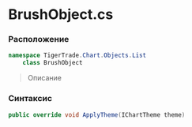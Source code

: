 
# BrushObject.cs
### Расположение
```csharp
namespace TigerTrade.Chart.Objects.List  
    class BrushObject
```

> Описание

### Синтаксис
```csharp
public override void ApplyTheme(IChartTheme theme)
```
